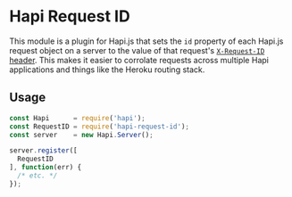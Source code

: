 # Hapi Request ID

This module is a plugin for Hapi.js that sets the `id` property of each Hapi.js
request object on a server to the value of that request's
[`X-Request-ID` header][heroku-http-request-id]. This makes it easier to
corrolate requests across multiple Hapi applications and things like the
Heroku routing stack.

## Usage

```javascript
const Hapi      = require('hapi');
const RequestID = require('hapi-request-id');
const server    = new Hapi.Server();

server.register([
  RequestID
], function(err) {
  /* etc. */
});
```

[heroku-http-request-id]: https://devcenter.heroku.com/articles/http-request-id
